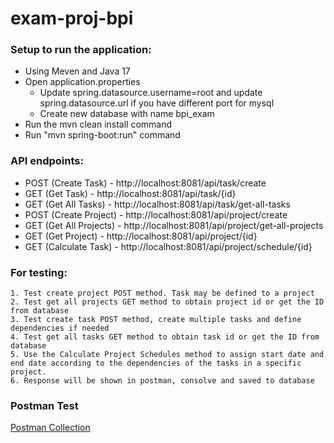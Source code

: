 # exam-proj-bpi

### Setup to run the application:
 
* Using Meven and Java 17
* Open application.properties
  * Update spring.datasource.username=root and update spring.datasource.url if you have different port for mysql 
  * Create new database with name bpi_exam
* Run the mvn clean install command
* Run "mvn spring-boot:run" command

### API endpoints:

* POST (Create Task) - http://localhost:8081/api/task/create
* GET (Get Task) - http://localhost:8081/api/task/{id}
* GET (Get All Tasks) - http://localhost:8081/api/task/get-all-tasks
* POST (Create Project) - http://localhost:8081/api/project/create
* GET (Get All Projects) - http://localhost:8081/api/project/get-all-projects
* GET (Get Project) - http://localhost:8081/api/project/{id}
* GET (Calculate Task) - http://localhost:8081/api/project/schedule/{id}
  
### For testing:

    1. Test create project POST method. Task may be defined to a project
    2. Test get all projects GET method to obtain project id or get the ID from database 
    3. Test create task POST method, create multiple tasks and define dependencies if needed
    4. Test get all tasks GET method to obtain task id or get the ID from database
    5. Use the Calculate Project Schedules method to assign start date and end date according to the dependencies of the tasks in a specific project.
    6. Response will be shown in postman, consolve and saved to database

### Postman Test
[Postman Collection](https://www.postman.com/flight-observer-39786482/c9d6054f-4743-4161-a1b4-583d23681435/collection/3vygc1s/bpi-exam)